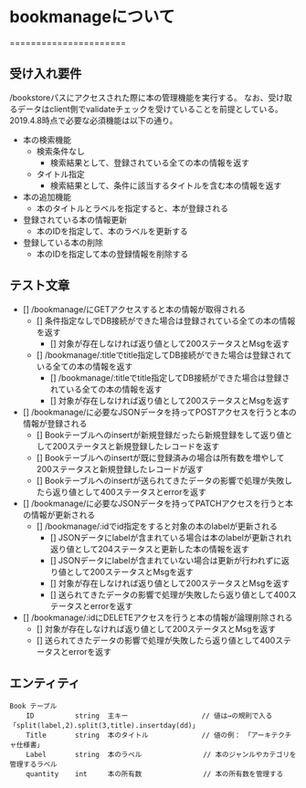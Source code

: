 # bookmanageについて
======================

## 受け入れ要件
/bookstoreパスにアクセスされた際に本の管理機能を実行する。
なお、受け取るデータはclient側でvalidateチェックを受けていることを前提としている。
2019.4.8時点で必要な必須機能は以下の通り。
- 本の検索機能
    - 検索条件なし
        - 検索結果として、登録されている全ての本の情報を返す
    - タイトル指定
        - 検索結果として、条件に該当するタイトルを含む本の情報を返す
- 本の追加機能
    - 本のタイトルとラベルを指定すると、本が登録される
- 登録されている本の情報更新
    - 本のIDを指定して、本のラベルを更新する
- 登録している本の削除
    - 本のIDを指定して本の登録情報を削除する

## テスト文章
- [] /bookmanage/にGETアクセスすると本の情報が取得される
    - [] 条件指定なしでDB接続ができた場合は登録されている全ての本の情報を返す
        - [] 対象が存在しなければ返り値として200ステータスとMsgを返す
    - [] /bookmanage/:titleでtitle指定してDB接続ができた場合は登録されている全ての本の情報を返す
        - [] /bookmanage/:titleでtitle指定してDB接続ができた場合は登録されている全ての本の情報を返す
        - [] 対象が存在しなければ返り値として200ステータスとMsgを返す
- [] /bookmanage/に必要なJSONデータを持ってPOSTアクセスを行うと本の情報が登録される
    - [] Bookテーブルへのinsertが新規登録だったら新規登録をして返り値として200ステータスと新規登録したレコードを返す
    - [] Bookテーブルへのinsertが既に登録済みの場合は所有数を増やして200ステータスと新規登録したレコードが返す
    - [] Bookテーブルへのinsertが送られてきたデータの影響で処理が失敗したら返り値として400ステータスとerrorを返す
- [] /bookmanage/に必要なJSONデータを持ってPATCHアクセスを行うと本の情報が更新される
    - [] /bookmanage/:idでid指定をすると対象の本のlabelが更新される
        - [] JSONデータにlabelが含まれている場合は本のlabelが更新されれ返り値として204ステータスと更新した本の情報を返す
        - [] JSONデータにlabelが含まれていない場合は更新が行われずに返り値として200ステータスとMsgを返す
        - [] 対象が存在しなければ返り値として200ステータスとMsgを返す
        - [] 送られてきたデータの影響で処理が失敗したら返り値として400ステータスとerrorを返す
- [] /bookmanage/:idにDELETEアクセスを行うと本の情報が論理削除される
    - [] 対象が存在しなければ返り値として200ステータスとMsgを返す
    - [] 送られてきたデータの影響で処理が失敗したら返り値として400ステータスとerrorを返す

## エンティティ

```
Book テーブル
	ID          string  主キー                  // 値は→の規則で入る「split(label,2).split(3,title).insertday(dd)」
	Title       string  本のタイトル             // 値の例：　「アーキテクチャ仕様書」
	Label       string  本のラベル               // 本のジャンルやカテゴリを管理するラベル
	quantity    int     本の所有数               // 本の所有数を管理する
```

